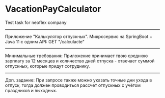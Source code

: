 # VacationPayCalculator
Test task for neoflex company
***
Приложение "Калькулятор отпускных".
Микросервис на SpringBoot + Java 11 c одним API:
GET "/calculacte"
***
Минимальные требования: Приложение принимает твою среднюю зарплату за 12 месяцев и количество дней отпуска - отвечает суммой отпускных, которые придут сотруднику.
***
Доп. задание: При запросе также можно указать точные дни ухода в отпуск, тогда должен проводиться рассчет отпускных с учётом праздников и выходных.
